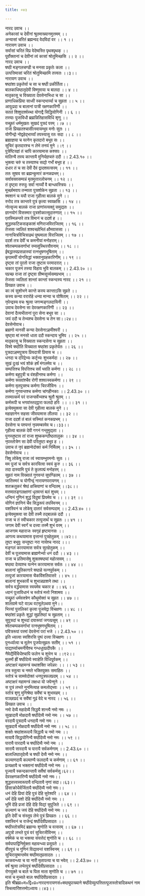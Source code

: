 ```yaml
---
title: ०४३

---
```

नारद उवाच ।।  
अनेकासां च देवीनां श्रुतमाख्यानमुत्तमम् ।।  
अन्यासां चरितं ब्रह्मन्वद वेदविदां वर ।। १ ।।  
नारायण उवाच ।।  
सर्वासां चरितं विप्र वेदेष्वस्ति पृथक्पृथक् ।।  
पूर्वोक्तानां च देवीनां त्वं कासां श्रोतुमिच्छसि ।। २ ।।  
नारद उवाच ।।  
षष्ठी मङ्गलचण्डी च मनसा प्रकृतेः कला ।।  
उत्पत्तिमासां चरितं श्रोतुमिच्छामि तत्त्वतः ।।३।।  
नारायण उवाच ।।  
षष्ठांशा प्रकृतेर्या च सा च षष्ठी प्रकीर्तिता।।  
बालकाधिष्ठातृदेवी विष्णुमाया च बालदा ।। ४ ।।  
मातृकासु च विख्याता देवसेनाभिधा च सा ।।  
प्राणाधिकप्रिया साध्वी स्कन्दभार्य्या च सुव्रता ।। ५ ।।  
आयुःप्रदा च बालानां पात्री रक्षणकारिणी ।।  
सततं शिशुपार्श्वस्था योगाद्वै सिद्धियोगिनी ।। ६ ।।  
तस्याः पूजाविधौ ब्रह्मन्नितिहासविधिं शृणु ।।  
यच्छ्रुतं धर्ममुखतः सुखदं पुत्रदं परम् ।।७ ।।  
राजा प्रियव्रतश्चासीत्स्वायम्भुव मनोः सुतः ।।  
योगीन्द्रो नोद्वहेद्भार्य्यां तपस्यासु रतः सदा ।। ८ ।।  
ब्रह्माज्ञया च यत्नेन कृतदारो बभूव सः ।।  
सुचिरं कृतदारश्च न लेभे तनयं मुने ।।९ ।।  
पुत्रेष्टियज्ञं तं चापि कारयामास कश्यपः ।।  
मालिन्यै तस्य कान्तायै मुनिर्यज्ञचरुं ददौ ।। 2.43.१० ।।  
भुक्त्वा चरुं च तस्याश्च सद्यो गर्भो बभूव ह ।।  
दधार तं च सा देवी दैवं द्वादशवत्सरम् ।। ११ ।।  
ततः सुषाव सा ब्रह्मन्कुमारं कनकप्रभम्।।  
सर्वावयवसम्पन्नं मृतमुत्तारलोचनम् ।। १२ ।।  
तं दृष्ट्वा रुरुदुः सर्वा नार्य्यो वै बान्धवस्त्रियः ।।  
मूर्च्छामवाप तन्माता पुत्रशोकेन सुव्रता ।। १३ ।।  
श्मशानं च ययौ राजा गृहीत्वा बालकं मुने ।।  
रुरोद तत्र कान्तारे पुत्रं कृत्वा स्ववक्षसि ।। १४ ।।  
नोत्सृज्य बालकं राजा प्राणांस्त्यक्तुं समुद्यतः ।।  
ज्ञानयोगं विसस्मार पुत्रशोकात्सुदारुणात् ।। १५ ।।  
एतस्मिन्नन्तरे तत्र विमानं च ददर्श ह ।।  
शुद्धस्फटिकसङ्काशं मणिराजविराजितम् ।। १६ ।।  
तेजसा ज्वलितं शश्वच्छोभितं क्षौमवाससा ।।  
नानाचित्रविचित्राढथं पुष्पमाला विराजितम् ।। १७ ।।  
ददर्श तत्र देवीं च कमनीयां मनोहराम्।।  
श्वेतचम्पकवर्णाभां रम्यसुस्थिरयौवनाम् ।। १८ ।।  
ईषद्धास्यप्रसन्नास्यां रत्नभूषणभूषिताम् ।।  
कृपामयीं योगसिद्धां भक्तानुग्रहकारिणीम् ।। १९ ।।  
दृष्ट्वा तां पुरतो राजा तुष्टाव परमादरात् ।।  
चकार पूजनं तस्या विहाय भुवि बालकम् ।। 2.43.२० ।।  
पप्रच्छ राजा तां दृष्ट्वा ग्रीष्मसूर्य्यसमप्रभाम् ।।  
तेजसा ज्वलितां शान्तां कान्तां स्कन्दस्य नारद ।। २१ ।।  
प्रियव्रत उवाच ।।  
का त्वं सुशोभने कान्ते कस्य कान्ताऽसि सुव्रते ।।  
कस्य कन्या वरारोहे धन्या मान्या च योषिताम् ।। २२ ।।  
नृपेन्द्रस्य वचः श्रुत्वा जगन्मङ्गलदायिनी ।।  
उवाच देवसेना सा देवरक्षणकारिणी ।। २३ ।।  
देवानां दैत्यभीतानां पुरा सेना बभूव सा ।।  
जयं ददौ च तेभ्यश्च देवसेना च तेन सा।।२४।।  
देवसेनोवाच।  
ब्रह्मणो मानसी कन्या देवसेनाऽहमीश्वरी ।।  
सृष्ट्वा मां मनसो धाता ददौ स्कन्दाय भूमिप ।। २५ ।।  
मातृकासु च विख्याता स्कन्दसेना च सुव्रता ।।  
विश्वे षष्ठीति विख्याता षष्ठांशा प्रकृतेर्यतः ।। २६ ।।  
पुत्रदाऽहमपुत्राय प्रियदात्री प्रियाय च ।।  
धनदा च दरिद्रेभ्यः कर्तृभ्यः शुभकर्मदा ।। २७ ।।  
सुखं दुःखं भयं शोकं हर्षं मंगलमेव च ।।  
सम्पत्तिश्च विपत्तिश्च सर्वं भवति कर्मणा ।। २८ ।।  
कर्मणा बहुपुत्री च वंशहीनश्च कर्मणा ।।  
कर्मणा रूपवांश्चैव रोगी शश्वत्स्वकर्मणा ।। २९ ।।  
कर्मणा मृतपुत्रश्च कर्मणा चिरजीविनः ।।  
कर्मणा गुणवन्तश्च कर्मणा चांगहीनकाः ।। 2.43.३० ।।  
तस्मात्कर्म परं राजन्सर्वेभ्यश्च श्रुतौ श्रुतम् ।।  
कर्मरूपी च भगवांस्तद्द्वारा फलदो हरिः ।। ।। ३१ ।।  
इत्येवमुक्त्वा सा देवी गृहीत्वा बालकं मुने ।।  
महाज्ञानेन सहसा जीवयामास लीलया ।। ३२ ।।  
राजा ददर्श तं बालं सस्मितं कनकप्रभम् ।।  
देवसेना च पश्यन्तं नृपमम्बरमेव च।।३३।।  
गृहीत्वा बालकं देवी गगनं गन्तुमुद्यता ।।  
पुनस्तुष्टाव तां राजा शुष्ककण्ठौष्ठतालुकः ।। ३४ ।।  
नृपस्तोत्रेण सा देवी परितुष्टा बभूव ह ।।  
उवाच तं नृपं ब्रह्मन्वेदोक्तं कर्म निर्मितम् ।। ३५ ।।  
देवसेनोवाच ।।  
त्रिषु लोकेषु राजा त्वं स्वायम्भुवमनोः सुतः ।।  
मम पूजां च सर्वत्र कारयित्वा स्वयं कुरु ।। ३६ ।।  
तदा दास्यामि पुत्रं ते कुलपद्मं मनोहरम् ।।  
सुव्रतं नाम विख्यातं गुणवन्तं सुपण्डितम् ।। ३७ ।।  
जातिस्मरं च योगीन्द्रं नारायणपरायणम् ।।  
शतक्रतुकरं श्रेष्ठं क्षत्त्रियाणां च वन्दितम् ।।३८।।  
मत्तमातङ्गलक्षाणां धृतवन्तं बलं शुभम् ।।  
धन्विनं गुणिनं शुद्धं विदुषां प्रियमेव च ।। ।। ३९ ।।  
योगिनं ज्ञानिनं चैव सिद्धरूपं तपस्विनम् ।।  
यशस्विनं च लोकेषु दातारं सर्वसम्पदाम् ।। 2.43.४० ।।  
इत्येवमुक्त्वा सा देवी तस्मै तद्बालकं ददौ ।।  
राजा च तं स्वीचकार तत्पूजार्थं च सुव्रतः ।। ४१ ।।  
जगाम देवी स्वर्गं च दत्त्वा तस्मै शुभं वरम् ।।  
आजगाम महाराजः स्वगृहं हृष्टमानसः ।।  
आगत्य कथयामास वृत्तान्तं पुत्रहेतुकम् ।।४२।।  
तुष्टा बभूवुः सन्तुष्टा नरा नार्यश्च नारद ।।।  
मङ्गलं कारयामास सर्वत्र सुतहेतुकम् ।।  
देवीं च पूजयामास ब्राह्मणेभ्यो धनं ददौ ।। ४३ ।।  
राजा च प्रतिमासेषु शुक्लषष्ठ्यां महोत्सवम् ।।  
षष्ठ्या देव्याश्च यत्नेन कारयामास सर्वतः ।। ४४ ।।  
बालानां सूतिकागारे षष्ठाहे यत्नपूर्वकम् ।।  
तत्पूजां कारयामास चैकविंशतिवासरे ।। ४५ ।।  
बालानां शुभकार्ये च शुभान्नप्राशने तथा ।।  
सर्वत्र वर्द्धयामास स्वयमेव चकार ह ।। ४६ ।।  
ध्यानं पूजाविधानं च स्तोत्रं मत्तो निशामय ।।  
यच्छ्रुतं धर्मवक्त्रेण कौथुमोक्तं च सुव्रत ।। ४७ ।।  
शालग्रामे घटे वाऽथ वटमूलेऽथवा मुने।।  
भित्त्यां पुत्तलिकां कृत्वा पूजयेद्वा विचक्षणः ।। ४८ ।।  
षष्ठांशां प्रकृतेः शुद्धां सुप्रतिष्ठां च सुव्रताम् ।।  
सुपुत्रदां च शुभदां दयारूपां जगत्प्रसूम् ।। ४९ ।।  
श्वेतचम्पकवर्णाभां रत्नभूषणभूषिताम् ।।  
पवित्ररूपां परमां देवसेनां परां भजे ।। 2.43.५० ।।  
इति ध्यात्वा स्वशिरसि पुष्पं दत्त्वा विचक्षणः ।।  
पुनर्ध्यात्वा च मूलेन पूजयेत्सुव्रतः सतीम् ।। ५१ ।।  
पाद्यार्घ्याचमनीयैश्च गन्धधूपप्रदीपकैः ।।  
नैवेद्यैर्विविधैश्चापि फलेन च शुभेन च ।।९२।।  
मूलमों ह्रीं षष्ठीदेव्ये स्वाहेति विधिपूर्वकम् ।।  
अष्टाक्षरं महामन्त्रं यथाशक्ति जपेन्नरः ।। ।। ५३ ।।  
तत्र स्तुत्वा च नमते भक्तियुक्तः समाहितः ।।  
स्तोत्रं च सामवेदोक्तं धनपुत्रफलप्रदम् ।। ५४ ।।  
अष्टाक्षरं महामन्त्रं लक्षधा यो जपेन्मुने ।।  
स पुत्रं लभते नूनमित्याह कमलोद्भवः ।। ५९ ।।  
स्तोत्रं शृणु मुनिश्रेष्ठ सर्वेषां च शुभावहम् ।।  
वाञ्छाप्रदं च सर्वेषां गूढं वेदे च नारद ।। ५६ ।।  
प्रियव्रत उवाच ।।  
नमो देव्यै महादेव्यै सिद्ध्यै शान्त्यै नमो नमः ।।  
सुखादायै मोक्षदायै षष्ठीदेव्यै नमो नमः ।। ५७ ।।  
वरदायै पुत्रदायै धनदायै नमो नमः ।।  
सुखदायै मोक्षदायै षष्ठीदेव्यै नमो नमः ।। ५८ ।।  
शक्तेः षष्ठांशरूपायै सिद्धायै च नमो नमः ।।  
मायायै सिद्धयोगिन्यै षष्ठीदेव्यै नमो नमः ।। ५९ ।।  
पारायै पारदायै च षष्ठीदेव्यै नमो नमः ।।  
सारायै सारदायै च पारायै सर्वकर्मणाम् ।। 2.43.६० ।।  
बालाधिष्ठातृदेव्यै च षष्ठी देव्यै नमो नमः ।।  
कल्याणदायै कल्याण्यै फलदायै च कर्मणाम् ।। ६१ ।।  
प्रत्यक्षायै च भक्तानां षष्ठीदेव्यै नमो नमः ।।  
पूज्यायै स्कन्दकान्तायै सर्वेषां सर्वकर्मसु।६२।।  
देवरक्षणकारिण्यै षष्ठीदेव्यै नमो नमः।।  
शुद्धसत्त्वस्वरूपायै वन्दितायै नृणां सदा।।६३।।  
हिंसाक्रोधैर्वर्जितायै षष्ठीदेव्यै नमो नमः।।  
धनं देहि प्रियां देहि पुत्रं देहि सुरेश्वरि ।। ६४ ।।  
धर्मं देहि यशो देहि षष्ठीदेव्यै नमो नमः ।।  
भूमिं देहि प्रजां देहि देहि विद्यां सुपूजिते ।। ६९ ।।  
कल्याणं च जयं देहि षष्ठीदेव्यै नमो नमः ।।  
इति देवीं च संस्तूय लेभे पुत्रं प्रियव्रतः ।। ६६ ।।  
यशस्विनं च राजेन्द्रं षष्ठीदेवीप्रसादतः ।।  
षष्ठीस्तोत्रमिदं ब्रह्मन्यः शृणोति च वत्सरम् ।। ६७ ।।  
अपुत्रो लभते पुत्रं वरं सुचिरजीविनम् ।।  
वर्षमेकं च या भक्त्या संयत्तेदं शृणोति च ।। ६८ ।।  
सर्वपापाद्विनिर्मुक्ता महावन्ध्या प्रसूयते ।।  
वीरपुत्रं च गुणिनं विद्यावन्तं यशस्विनम् ।। ६९ ।।  
सुचिरायुष्मन्तमेव षष्ठीमातृप्रसादतः ।।  
काकवन्ध्या च या नारी मृतापत्या च या भवेत् ।। 2.43.७० ।।  
वर्षं श्रुत्वा लभेत्पुत्रं षष्ठीदेवीप्रसादतः ।।  
रोगयुक्ते च बाले च पिता माता शृणोति च ।। ७१ ।।  
मासं च मुच्यते बालः षष्ठीदेवीप्रसादतः ।।  
इति श्रीब्रह्म०म०द्वि०प्र०नारदनारायणसं०षष्ठ्युपाख्याने षष्ठीदेव्युत्पत्तितत्पूजास्तोत्रादिकथनं नाम त्रिचत्वारिंशत्तमोऽध्यायः।।४३।।